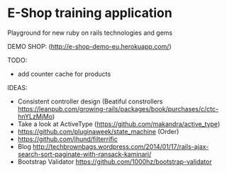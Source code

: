 E-Shop training application
======

Playground for new ruby on rails technologies and gems

DEMO SHOP: (http://e-shop-demo-eu.herokuapp.com/)

TODO:
- add counter cache for products

IDEAS:
- Consistent controller design (Beatiful constrollers https://leanpub.com/growing-rails/packages/book/purchases/c/ctc-hnYLzMjMo)
- Take a look at ActiveType (https://github.com/makandra/active_type)
- https://github.com/pluginaweek/state_machine (Order)
- https://github.com/jhund/filterrific
- Blog http://techbrownbags.wordpress.com/2014/01/17/rails-ajax-search-sort-paginate-with-ransack-kaminari/
- Bootstrap Validator https://github.com/1000hz/bootstrap-validator
